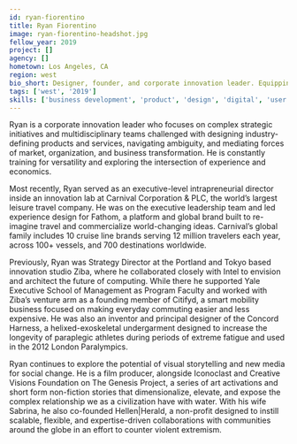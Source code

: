 ```yaml
---
id: ryan-fiorentino
title: Ryan Fiorentino
image: ryan-fiorentino-headshot.jpg
fellow_year: 2019
project: []
agency: []
hometown: Los Angeles, CA
region: west
bio_short: Designer, founder, and corporate innovation leader. Equipping multidisciplinary teams to design industry defining products and services, navigate ambiguity, and mediate forces of market, organization, and business transformation.
tags: ['west', '2019']
skills: ['business development', 'product', 'design', 'digital', 'user experience']
---
```


Ryan is a corporate innovation leader who focuses on complex strategic initiatives and multidisciplinary teams challenged with designing industry-defining products and services, navigating ambiguity, and mediating forces of market, organization, and business transformation. He is constantly training for versatility and exploring the intersection of experience and economics.

Most recently, Ryan served as an executive-level intrapreneurial director inside an innovation lab at Carnival Corporation & PLC, the world’s largest leisure travel company. He was on the executive leadership team and led experience design for Fathom, a platform and global brand built to re-imagine travel and commercialize world-changing ideas. Carnival’s global family includes 10 cruise line brands serving 12 million travelers each year, across 100+ vessels, and 700 destinations worldwide.

Previously, Ryan was Strategy Director at the Portland and Tokyo based innovation studio Ziba, where he collaborated closely with Intel to envision and architect the future of computing. While there he supported Yale Executive School of Management as Program Faculty and worked with Ziba’s venture arm as a founding member of Citifyd, a smart mobility business focused on making everyday commuting easier and less expensive. He was also an inventor and principal designer of the Concord Harness, a helixed-exoskeletal undergarment de­signed to increase the longevity of para­plegic athletes during periods of extreme fatigue and used in the 2012 London Paralympics.

Ryan continues to explore the potential of visual storytelling and new media for social change.  He is a film producer, alongside Iconoclast and Creative Visions Foundation on The Genesis Project, a series of art activations and short form non-fiction stories that dimensionalize, elevate, and expose the complex relationship we as a civilization have with water. With his wife Sabrina, he also co-founded Hellen|Herald, a non-profit designed to instill scalable, flexible, and expertise-driven collaborations with com­munities around the globe in an effort to counter violent extremism.
